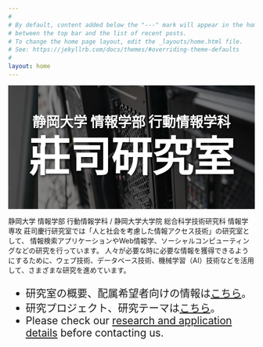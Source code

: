 ```yaml
---
#
# By default, content added below the "---" mark will appear in the home page
# between the top bar and the list of recent posts.
# To change the home page layout, edit the _layouts/home.html file.
# See: https://jekyllrb.com/docs/themes/#overriding-theme-defaults
#
layout: home
---
```


<style>
div.title {
  font-size: clamp(2rem, 15vw, 600%); /* 最小2rem、最大600% */
  font-weight: bolder;
  text-align: center; /* 中央揃え */
  line-height: 1.2; /* 行間を調整 */
}

div.subtitle {
  font-size: clamp(1rem, 5vw, 200%); /* 最小1rem、最大200% */
  font-weight: bold;
  text-align: center; /* 中央揃え */
  line-height: 1.5; /* 行間を調整 */
}

span.caution{
color:red;
font-weight:bold;
}

div.navigation{
    font-size:150%;
}

.carousel {
  position: relative; /* 子要素を絶対配置するために必要 */
  width: 100%;
  height: 20%;
  display: flex;
  overflow: hidden;
  margin: 0 auto;
  z-index: 0;
}

/* テキストオーバーレイ */
.text-overlay {
  position: absolute; /* ラッパー内で固定配置 */
  top: 0;
  left: 0;
  width: 100%;
  height: 100%;
  display: flex;
  flex-direction: column; /* テキストを縦方向に並べる */
  justify-content: center; /* 垂直方向の中央揃え */
  align-items: center; /* 水平方向の中央揃え */
  z-index: 2; /* カルーセルの上に配置 */
  pointer-events: none; /* ユーザー操作を無効化 */
  white-space: nowrap; /* 改行と複数スペースを許可 */
  text-align: center; /* 中央揃え（オプション） */
  color: white; /* 文字色 */
  text-shadow: 2px 2px 4px rgba(0, 0, 0, 0.7); /* ドロップシャドウ */
}


/* カルーセル内の画像 */
.carousel img {
  margin: 0;
  padding: 0;
  display: block; /* imgタグの改行のすき間を消すため */
}
/* スクロールアニメーションのキーフレーム */
@keyframes scroll {
  /* 初期位置は1個目の画像が左端 */
  0% { margin-left: 0; }      
  /* 1個分左の位置に進めて2個目の画像を左端にする */
  15% { margin-left: -100%; }
  /* 少しの間上と同じ位置 */  
  20% { margin-left: -100%; }
  /* 2個分左の位置に進めて3個目の画像を左端にする */
  35% { margin-left: -200%; }
  /* 少しの間上と同じ位置 */  
  40% { margin-left: -200%; }
  /* 以降は上と同様に繰り返し */
  55% { margin-left: -300%; }
  60% { margin-left: -300%; }
  75% { margin-left: -400%; }
  80% { margin-left: -400%; }
  95% { margin-left: -500%; }
  100% { margin-left: -500%; }
}
/* カルーセルの子要素にスクロールアニメーションを設定 */
.carousel > :first-child {
  animation-name: scroll;    /* キーフレーム名 */
  animation-duration: 25s;  /* 再生時間全体は20秒 */
  animation-delay: 0s;      /* 読込直後から遅延無しで開始 */
  animation-iteration-count: infinite;  /* 無限に繰り返す */
}

.carousel img {
  margin: 0;
  padding: 0;
  display: block; /* imgタグの改行のすき間を消すため */
  filter: brightness(50%); /* 明るさを50%に調整 */
}


/*↓ 莊司追加分******************************************************/
/* グリッド全体 */
.card-grid {
  display: grid;
  grid-template-columns: repeat(auto-fit, minmax(200px, 1fr)); 
  gap: 20px;
  max-width: 1000px;
  margin: 0 auto;
  padding: 20px;
}

/* カード */
.card {
  background: #fff;
  border-radius: 12px;
  box-shadow: 0 4px 10px rgba(0,0,0,0.1);
  overflow: hidden;
  text-align: center;
  transition: transform 0.2s ease;
}
.card:hover {
  transform: translateY(-5px);
}

/* 画像 */
.card img {
  width: 100%;
  height: 150px;
  object-fit: cover; /* 画像を枠にフィット */
}

/* タイトル */
.card h3 {
  font-size: 1rem;
  margin: 10px 0;
  padding: 0 10px;
  color: #333;
  white-space: nowrap;
  overflow: hidden;
  text-overflow: ellipsis;
}

/* ===== News cards ===== */
.lab-news-list {
  list-style: none;
  margin: 0;
  padding: 0;
  display: grid;
  gap: 16px;
}

/* カード全体をリンク化 */
.lab-news-card {
  display: grid;
  grid-template-columns: 1fr 140px; /* 本文 / サムネ */
  gap: 12px;
  align-items: center;
  background: #fff;
  border: 1px solid #e9ecef;
  border-radius: 12px;
  padding: 16px;
  text-decoration: none;
  color: inherit;
  box-shadow: 0 2px 8px rgba(0,0,0,0.04);
  transition: transform 0.15s ease, box-shadow 0.15s ease, border-color 0.15s ease;
}
.lab-news-card:hover {
  transform: translateY(-2px);
  border-color: #dee2e6;
  box-shadow: 0 6px 16px rgba(0,0,0,0.08);
}

/* サムネ無しなら1カラム */
.lab-news-card--no-thumb {
  grid-template-columns: 1fr;
}

/* 本文領域 */
.lab-news-card__date {
  display: inline-block;
  font-size: 0.85rem;
  color: #6c757d;
  margin-bottom: 6px;
}
.lab-news-card__title {
  margin: 0 0 6px;
  font-size: 1.05rem;
  line-height: 1.35;
  display: -webkit-box;              /* タイトル複数行省略（2行） */
  -webkit-line-clamp: 2;
  -webkit-box-orient: vertical;
  overflow: hidden;
}
.lab-news-card__excerpt {
  margin: 0;
  color: #495057;
  font-size: 0.95rem;
  line-height: 1.45;
}

/* サムネ（あれば右側に小さく） */
.lab-news-card__thumb {
  width: 100%;
}
.lab-news-card__thumb img {
  width: 100%;
  height: 100%;
  aspect-ratio: 16 / 9;   /* 横長 */
  object-fit: cover;
  border-radius: 8px;
  display: block;
}

/* レスポンシブ */
@media (max-width: 720px) {
  .lab-news-card {
    grid-template-columns: 1fr 120px;
    padding: 14px;
  }
}
@media (max-width: 560px) {
  .lab-news-card {
    grid-template-columns: 1fr; /* 縦積み */
  }
  .lab-news-card__thumb {
    order: -1;          /* 画像を上に */
    margin-bottom: 8px;
  }
}

.lab-news-more {
  text-align: right;
  margin-top: 8px;
}

.lab-news-more a {
  color: #0077cc;         /* サイトのテーマカラーに合わせて調整 */
  font-weight: 500;
  text-decoration: none;
  transition: color 0.2s ease;
}

.lab-news-more a:hover {
  color: #005999;
  text-decoration: underline;
}

/*↑ 莊司追加分******************************************************/


</style>

<div class="carousel">
  <img src="./assets/img/index/top1.jpg">
  <img src="./assets/img/index/top2.jpg">
  <img src="./assets/img/index/top4.jpg">
  <img src="./assets/img/index/top5.jpg">  
  <img src="./assets/img/index/top3.png">
  <!-- リセット時にかくつかないようにするために最初の要素を追加 -->
  <img src="./assets/img/index/top1.jpg">
  <!-- 枚数、5枚用にしてあるので、新しい画像を入れたら1枚コメントアウトする-->
  <div class="text-overlay">
    <div class="subtitle">静岡大学 情報学部 行動情報学科</div>
    <div class="title">莊司研究室</div>
  </div>
</div>

静岡大学 情報学部 行動情報学科 / 静岡大学大学院 総合科学技術研究科 情報学専攻 莊司慶行研究室では「人と社会を考慮した情報アクセス技術」の研究室として、
情報検索アプリケーションやWeb情報学、ソーシャルコンピューティングなどの研究を行っています。
人々が必要な時に必要な情報を獲得できるようにするために、ウェブ技術、データベース技術、機械学習（AI）技術などを活用して、さまざまな研究を進めています。

<div class="navigation">
<ul>
<li>研究室の概要、配属希望者向けの情報は<a href="./about">こちら</a>。</li>
<li>研究プロジェクト、研究テーマは<a href="./research">こちら</a>。</li>
<li>Please check our <a href="./about">research and application details</a> before contacting us.</li>
</ul>
</div>




<!-- ![写真](/assets/img/index/index.jpg "研究室") -->